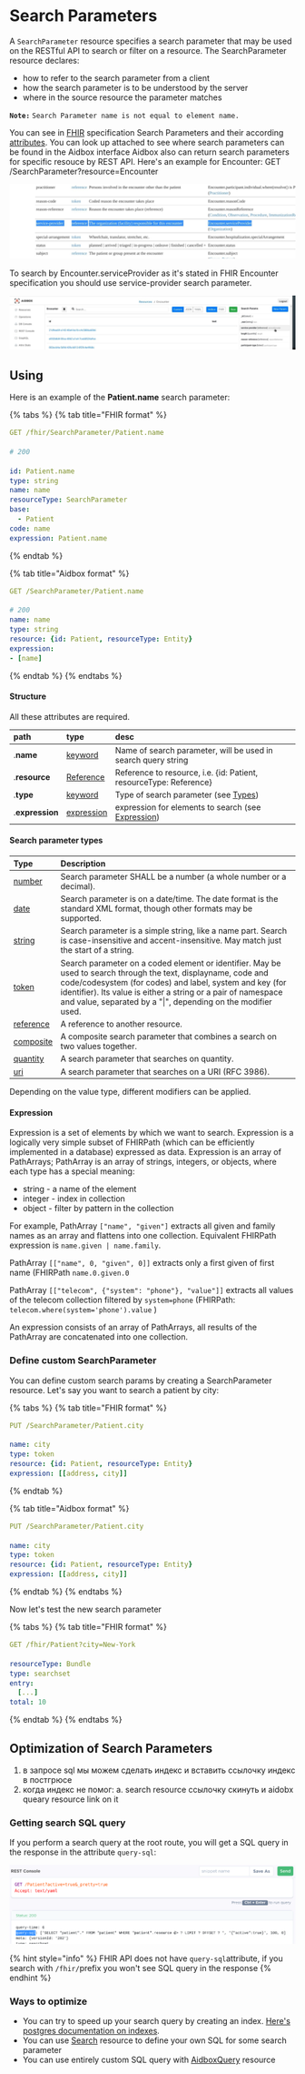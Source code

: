 # Search Parameters

A `SearchParameter` resource specifies a search parameter that may be used on the RESTful API to search or filter on a resource. The SearchParameter resource declares:

* how to refer to the search parameter from a client
* how the search parameter is to be understood by the server
* where in the source resource the parameter matches

**`Note:`** `Search Parameter name is not equal to element name.`

You can see in [FHIR](https://www.hl7.org/fhir/searchparameter.html) specification Search Parameters and their according[ attributes](https://github.com/Aidbox/documentation/tree/560cedaf13f66f43be9f122cb8c4e2af0dcc066c/api-1/api/www.hl7.org/fhir/encounter.html#search). You can look up attached to see where search parameters can be found in the Aidbox interface Aidbox also can return search parameters for specific resouce by REST API. Here's an example for Encounter: GET /SearchParameter?resource=Encounter

![](../../.gitbook/assets/image%20%2853%29.png)

To search by Encounter.serviceProvider as it's stated in FHIR Encounter specification you should use service-provider search parameter.

![Search Parameters in Aidbox UI](../../.gitbook/assets/image%20%2846%29%20%281%29.png)



## Using

Here is an example of the **Patient.name** search parameter:

{% tabs %}
{% tab title="FHIR format" %}
```yaml
GET /fhir/SearchParameter/Patient.name

# 200

id: Patient.name
type: string
name: name
resourceType: SearchParameter
base:
  - Patient
code: name
expression: Patient.name
```
{% endtab %}

{% tab title="Aidbox format" %}
```yaml
GET /SearchParameter/Patient.name

# 200
name: name
type: string
resource: {id: Patient, resourceType: Entity}
expression:
- [name]
```
{% endtab %}
{% endtabs %}

#### Structure

All these attributes are required.

| path | type | desc |
| :--- | :--- | :--- |
| .**name** | [keyword](http://localhost:8765/static/console.html#/entities/Attribute?entity=keyword) | Name of search parameter, will be used in search query string |
| .**resource** | [Reference](http://localhost:8765/static/console.html#/entities/Attribute?entity=Reference) | Reference to resource, i.e. {id: Patient, resourceType: Reference} |
| .**type** | [keyword](http://localhost:8765/static/console.html#/entities/Attribute?entity=keyword) | Type of search parameter \(see [Types]()\) |
| .**expression** | [expression](http://localhost:8765/static/console.html#/entities/Attribute?entity=SearchParameterExpression) | expression for elements to search \(see [Expression]()\) |

#### Search parameter types

| Type | Description |
| :--- | :--- |
| [number](https://www.hl7.org/fhir/search.html#number) | Search parameter SHALL be a number \(a whole number or a decimal\). |
| [date](https://www.hl7.org/fhir/search.html#date) | Search parameter is on a date/time. The date format is the standard XML format, though other formats may be supported. |
| [string](https://www.hl7.org/fhir/search.html#string) | Search parameter is a simple string, like a name part. Search is case-insensitive and accent-insensitive. May match just the start of a string.  |
| [token](https://www.hl7.org/fhir/search.html#token) | Search parameter on a coded element or identifier. May be used to search through the text, displayname, code and code/codesystem \(for codes\) and label, system and key \(for identifier\). Its value is either a string or a pair of namespace and value, separated by a "\|", depending on the modifier used. |
| [reference](https://www.hl7.org/fhir/search.html#reference) | A reference to another resource. |
| [composite](https://www.hl7.org/fhir/search.html#composite) | A composite search parameter that combines a search on two values together. |
| [quantity](https://www.hl7.org/fhir/search.html#quantity) | A search parameter that searches on quantity. |
| [uri](https://www.hl7.org/fhir/search.html#uri) | A search parameter that searches on a URI \(RFC 3986\). |

Depending on the value type, different modifiers can be applied.

#### Expression

Expression is a set of elements by which we want to search. Expression is a logically very simple subset of FHIRPath \(which can be efficiently implemented in a database\) expressed as data. Expression is an array of PathArrays; PathArray is an array of strings, integers, or objects, where each type has a special meaning:

* string - a name of the element
* integer - index in collection
* object - filter by pattern in the collection

For example, PathArray `["name", "given"]` extracts all given and family names as an array and flattens into one collection. Equivalent FHIRPath expression is `name.given | name.family`.

PathArray `[["name", 0, "given", 0]]` extracts only a first given of first name \(FHIRPath `name.0.given.0`

PathArray `[["telecom", {"system": "phone"}, "value"]]` extracts all values of the telecom collection filtered by `system=phone` \(FHIRPath: `telecom.where(system='phone').value` \)

An expression consists of an array of PathArrays, all results of the PathArray are concatenated into one collection.

### Define custom SearchParameter

You can define custom search params by creating a SearchParameter resource. Let's say you want to search a patient by city:

{% tabs %}
{% tab title="FHIR format" %}
```yaml
PUT /SearchParameter/Patient.city

name: city
type: token
resource: {id: Patient, resourceType: Entity}
expression: [[address, city]]
```
{% endtab %}

{% tab title="Aidbox format" %}
```yaml
PUT /SearchParameter/Patient.city

name: city
type: token
resource: {id: Patient, resourceType: Entity}
expression: [[address, city]]
```
{% endtab %}
{% endtabs %}

Now let's test the new search parameter

{% tabs %}
{% tab title="FHIR format" %}
```yaml
GET /fhir/Patient?city=New-York

resourceType: Bundle
type: searchset
entry:
  [...]
total: 10
```
{% endtab %}
{% endtabs %}

## Optimization of Search Parameters

1. в запросе sql мы можем сделать индекс и вставить ссылочку индекс в постгрюсе
2. когда индекс не помог: a. search resource ссылочку скинуть и aidobx queary resource link on it

### Getting search SQL query

If you perform a search query at the root route, you will get a SQL query in the response in the attribute `query-sql`:

![query-sql in the response](../../.gitbook/assets/image%20%2846%29.png)

{% hint style="info" %}
FHIR API does not have `query-sql`attribute, if you search with `/fhir/`prefix you won't see SQL query in the response
{% endhint %}

### Ways to optimize

* You can try to speed up your search query by creating an index. [Here's postgres documentation on indexes](https://www.postgresql.org/docs/13/indexes.html). 
* You can use [Search](../fhir-api/search-1/) resource to define your own SQL for some search parameter
* You can use entirely custom SQL query with [AidboxQuery](../fhir-api/search-1/custom-search.md) resource

